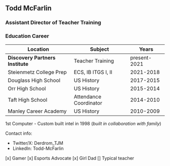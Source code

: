 ## Todd McFarlin
### Assistant Director of Teacher Training

### Education Career

|Location|Subject|Years|
|---------|--------|------|
|**Discovery Partners Institute**|Teacher Training|present-2021|
|Steienmetz College Prep|ECS, IB ITGS I, II|2021-2018|
|Douglass High School|US History|2017-2015|
|Orr High School|US History|2015-2014|
|Taft High School|Attendance Coordinator|2014-2010|
|Manley Career Academy|US History|2010-2009|

1st Computer - Custom built intel in 1998 (_built in collaboration with family_)

Contact info:
- Twitter/X: Derdrom_TJM
- LinkedIn: Todd-McFarlin

[x] Gamer
[x] Esports Advocate
[x] Girl Dad
[] Typical teacher
<!--
**Derdrom-TJM/Derdrom-TJM** is a ✨ _special_ ✨ repository because its `README.md` (this file) appears on your GitHub profile.

Here are some ideas to get you started:

- 🔭 I’m currently working on ...
- 🌱 I’m currently learning ...
- 👯 I’m looking to collaborate on ...
- 🤔 I’m looking for help with ...
- 💬 Ask me about ...
- 📫 How to reach me: ...
- 😄 Pronouns: ...
- ⚡ Fun fact: ...
-->
